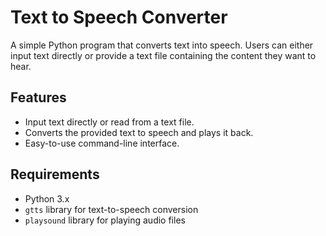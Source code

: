 # Text to Speech Converter

A simple Python program that converts text into speech. Users can either input text directly or provide a text file containing the content they want to hear.

## Features

- Input text directly or read from a text file.
- Converts the provided text to speech and plays it back.
- Easy-to-use command-line interface.

## Requirements

- Python 3.x
- `gtts` library for text-to-speech conversion
- `playsound` library for playing audio files
